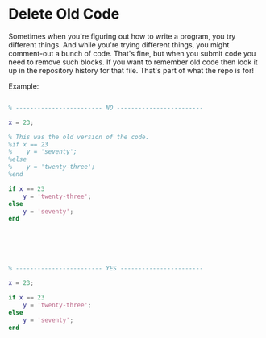 
# Delete Old Code

Sometimes when you're figuring out how to write a program, you try different things. 
And while you're trying different things, you might comment-out a bunch of code. 
That's fine, but when you submit code you need to remove such blocks. 
If you want to remember old code then look it up in the repository history for that file.
That's part of what the repo is for!

Example:

```matlab

% ------------------------ NO ------------------------

x = 23;

% This was the old version of the code.
%if x == 23 
%    y = 'seventy';
%else
%    y = 'twenty-three';
%end

if x == 23 
    y = 'twenty-three';
else
    y = 'seventy';
end






% ------------------------ YES -----------------------

x = 23;

if x == 23 
    y = 'twenty-three';
else
    y = 'seventy';
end

```

